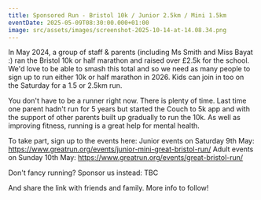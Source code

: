 ```yaml
---
title: Sponsored Run - Bristol 10k / Junior 2.5km / Mini 1.5km
eventDate: 2025-05-09T08:30:00.000+01:00
image: src/assets/images/screenshot-2025-10-14-at-14.08.34.png
---
```

In May 2024, a group of staff & parents (including Ms Smith and Miss Bayat :) ran the Bristol 10k or half marathon and raised over £2.5k for the school. We'd love to be able to smash this total and so we need as many people to sign up to run either 10k or half marathon in 2026. Kids can join in too on the Saturday for a 1.5 or 2.5km run.

You don't have to be a runner right now. There is plenty of time. Last time one parent hadn't run for 5 years but started the Couch to 5k app and with the support of other parents built up gradually to run the 10k. As well as improving fitness, running is a great help for mental health.

To take part, sign up to the events here:
Junior events on Saturday 9th May: https://www.greatrun.org/events/junior-mini-great-bristol-run/
Adult events on Sunday 10th May: https://www.greatrun.org/events/great-bristol-run/

Don't fancy running? Sponsor us instead: TBC

And share the link with friends and family.
More info to follow!
